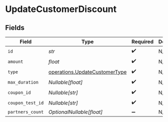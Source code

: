 # UpdateCustomerDiscount


## Fields

| Field                                                                          | Type                                                                           | Required                                                                       | Description                                                                    |
| ------------------------------------------------------------------------------ | ------------------------------------------------------------------------------ | ------------------------------------------------------------------------------ | ------------------------------------------------------------------------------ |
| `id`                                                                           | *str*                                                                          | :heavy_check_mark:                                                             | N/A                                                                            |
| `amount`                                                                       | *float*                                                                        | :heavy_check_mark:                                                             | N/A                                                                            |
| `type`                                                                         | [operations.UpdateCustomerType](../../models/operations/updatecustomertype.md) | :heavy_check_mark:                                                             | N/A                                                                            |
| `max_duration`                                                                 | *Nullable[float]*                                                              | :heavy_check_mark:                                                             | N/A                                                                            |
| `coupon_id`                                                                    | *Nullable[str]*                                                                | :heavy_check_mark:                                                             | N/A                                                                            |
| `coupon_test_id`                                                               | *Nullable[str]*                                                                | :heavy_check_mark:                                                             | N/A                                                                            |
| `partners_count`                                                               | *OptionalNullable[float]*                                                      | :heavy_minus_sign:                                                             | N/A                                                                            |